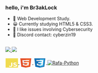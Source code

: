 ### hello, i'm Br3akLock

- 📜 Web Development Study.
- 😀 Currently studying HTML5 & CSS3.
- 🤔 I like issues involving Cybersecurity
- 💬 Discord contact: cyberzin19
 
 ##
 
 <div>
  <a href="https://github.com/Br3akLock/">
  <img height="150em" src="https://github-readme-stats.vercel.app/api?username=br3aklock&show_icons=true&theme=radical&include_all_commits=true&count_private=true"/>
  <img height="150em" src="https://github-readme-stats.vercel.app/api/top-langs/?username=br3aklock&layout=compact&langs_count=7&theme=radical"/>
</div>
 
  <div style="display: inline_block"><br>
  <img align="center" alt="Rafa-Js" height="30" width="40" src="https://raw.githubusercontent.com/devicons/devicon/master/icons/javascript/javascript-plain.svg">
  <img align="center" alt="Rafa-HTML" height="30" width="40" src="https://raw.githubusercontent.com/devicons/devicon/master/icons/html5/html5-original.svg">
  <img align="center" alt="Rafa-CSS" height="30" width="40" src="https://raw.githubusercontent.com/devicons/devicon/master/icons/css3/css3-original.svg">
  <img align="center" alt="Rafa-Python" height="30" width="40" src="https://img.shields.io/badge/Shell_Script-121011?style=for-the-badge&logo=gnu-bash&logoColor=white">
</div>
 
